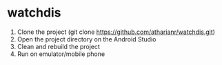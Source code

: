 # watchdis
1. Clone the project (git clone https://github.com/atharianr/watchdis.git)
2. Open the project directory on the Android Studio
3. Clean and rebuild the project
4. Run on emulator/mobile phone
